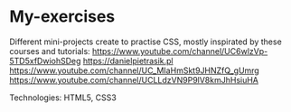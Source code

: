 # My-exercises

Different mini-projects create to practise CSS, mostly inspirated by these courses and tutorials:
https://www.youtube.com/channel/UC6wlzVp-5TD5xfDwiohSDeg
https://danielpietrasik.pl
https://www.youtube.com/channel/UC_MIaHmSkt9JHNZfQ_gUmrg
https://www.youtube.com/channel/UCLLdzVN9P9lV8kmJhHsiuHA

Technologies:
HTML5,
CSS3
